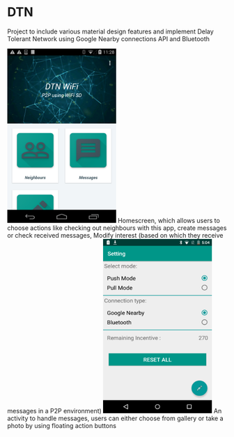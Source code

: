 # DTN
Project to include various material design features and implement Delay Tolerant Network using Google Nearby connections API and Bluetooth

<img src="images/homescreen.png" width="250" height="400"/>
Homescreen, which allows users to choose actions like checking out neighbours with this app, create messages or check received messages, Modify interest (based on which they receive messages in a P2P environment)

<img src="images/Screenshot_2018-06-04-05-04-11.png" width="250" height="400"/>
An activity to handle messages, users can either choose from gallery or take a photo by using floating action buttons


